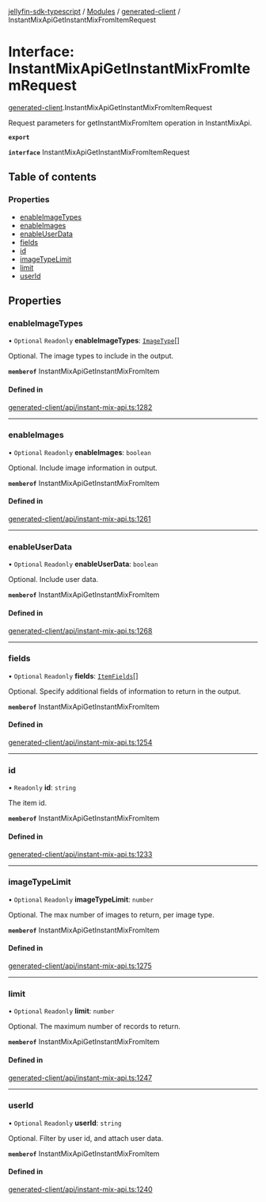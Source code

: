 [jellyfin-sdk-typescript](../README.md) / [Modules](../modules.md) / [generated-client](../modules/generated_client.md) / InstantMixApiGetInstantMixFromItemRequest

# Interface: InstantMixApiGetInstantMixFromItemRequest

[generated-client](../modules/generated_client.md).InstantMixApiGetInstantMixFromItemRequest

Request parameters for getInstantMixFromItem operation in InstantMixApi.

**`export`**

**`interface`** InstantMixApiGetInstantMixFromItemRequest

## Table of contents

### Properties

- [enableImageTypes](generated_client.InstantMixApiGetInstantMixFromItemRequest.md#enableimagetypes)
- [enableImages](generated_client.InstantMixApiGetInstantMixFromItemRequest.md#enableimages)
- [enableUserData](generated_client.InstantMixApiGetInstantMixFromItemRequest.md#enableuserdata)
- [fields](generated_client.InstantMixApiGetInstantMixFromItemRequest.md#fields)
- [id](generated_client.InstantMixApiGetInstantMixFromItemRequest.md#id)
- [imageTypeLimit](generated_client.InstantMixApiGetInstantMixFromItemRequest.md#imagetypelimit)
- [limit](generated_client.InstantMixApiGetInstantMixFromItemRequest.md#limit)
- [userId](generated_client.InstantMixApiGetInstantMixFromItemRequest.md#userid)

## Properties

### enableImageTypes

• `Optional` `Readonly` **enableImageTypes**: [`ImageType`](../enums/generated_client.ImageType.md)[]

Optional. The image types to include in the output.

**`memberof`** InstantMixApiGetInstantMixFromItem

#### Defined in

[generated-client/api/instant-mix-api.ts:1282](https://github.com/thornbill/jellyfin-sdk-typescript/blob/46678c1/src/generated-client/api/instant-mix-api.ts#L1282)

___

### enableImages

• `Optional` `Readonly` **enableImages**: `boolean`

Optional. Include image information in output.

**`memberof`** InstantMixApiGetInstantMixFromItem

#### Defined in

[generated-client/api/instant-mix-api.ts:1261](https://github.com/thornbill/jellyfin-sdk-typescript/blob/46678c1/src/generated-client/api/instant-mix-api.ts#L1261)

___

### enableUserData

• `Optional` `Readonly` **enableUserData**: `boolean`

Optional. Include user data.

**`memberof`** InstantMixApiGetInstantMixFromItem

#### Defined in

[generated-client/api/instant-mix-api.ts:1268](https://github.com/thornbill/jellyfin-sdk-typescript/blob/46678c1/src/generated-client/api/instant-mix-api.ts#L1268)

___

### fields

• `Optional` `Readonly` **fields**: [`ItemFields`](../enums/generated_client.ItemFields.md)[]

Optional. Specify additional fields of information to return in the output.

**`memberof`** InstantMixApiGetInstantMixFromItem

#### Defined in

[generated-client/api/instant-mix-api.ts:1254](https://github.com/thornbill/jellyfin-sdk-typescript/blob/46678c1/src/generated-client/api/instant-mix-api.ts#L1254)

___

### id

• `Readonly` **id**: `string`

The item id.

**`memberof`** InstantMixApiGetInstantMixFromItem

#### Defined in

[generated-client/api/instant-mix-api.ts:1233](https://github.com/thornbill/jellyfin-sdk-typescript/blob/46678c1/src/generated-client/api/instant-mix-api.ts#L1233)

___

### imageTypeLimit

• `Optional` `Readonly` **imageTypeLimit**: `number`

Optional. The max number of images to return, per image type.

**`memberof`** InstantMixApiGetInstantMixFromItem

#### Defined in

[generated-client/api/instant-mix-api.ts:1275](https://github.com/thornbill/jellyfin-sdk-typescript/blob/46678c1/src/generated-client/api/instant-mix-api.ts#L1275)

___

### limit

• `Optional` `Readonly` **limit**: `number`

Optional. The maximum number of records to return.

**`memberof`** InstantMixApiGetInstantMixFromItem

#### Defined in

[generated-client/api/instant-mix-api.ts:1247](https://github.com/thornbill/jellyfin-sdk-typescript/blob/46678c1/src/generated-client/api/instant-mix-api.ts#L1247)

___

### userId

• `Optional` `Readonly` **userId**: `string`

Optional. Filter by user id, and attach user data.

**`memberof`** InstantMixApiGetInstantMixFromItem

#### Defined in

[generated-client/api/instant-mix-api.ts:1240](https://github.com/thornbill/jellyfin-sdk-typescript/blob/46678c1/src/generated-client/api/instant-mix-api.ts#L1240)
